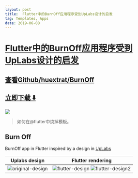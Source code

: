 ```yaml
---
layout: post
title:  Flutter中的BurnOff应用程序受到UpLabs设计的启发
tag: Templates, Apps
date: 2019-06-08
---
```


# [Flutter中的BurnOff应用程序受到UpLabs设计的启发 ](http://github.com/huextrat/BurnOff) 



## [查看Github/huextrat/BurnOff](http://github.com/huextrat/BurnOff)
## [立即下载 ️⬇️ ](https://codeload.github.com/huextrat/BurnOff/zip/master) 


 
![](https://flutterawesome.com/content/images/2019/04/BurnOff.jpg)
 
>
> 如何在@flutter中烧掉模板。
>

 
## Burn Off
 
BurnOff app in Flutter inspired by a design in [UpLabs](https://www.uplabs.com/posts/burn-off-calories-mobile-app-concept)

Uplabs design        |  Flutter rendering
:-------------------------:|:-------------------------:
![original-design](./screenshots/uplabs.png) | ![flutter-design](./screenshots/flutter_app.jpg) ![flutter-design2](./screenshots/flutter_app2.jpg)

